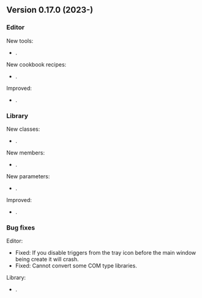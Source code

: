 ## Version 0.17.0 (2023-)

### Editor
New tools:
- .

New cookbook recipes:
- .

Improved:
- .

### Library
New classes:
- .

New members:
- .

New parameters:
- .

Improved:
- .

### Bug fixes

Editor:
- Fixed: If you disable triggers from the tray icon before the main window being create it will crash.
- Fixed: Cannot convert some COM type libraries.

Library:
- .
